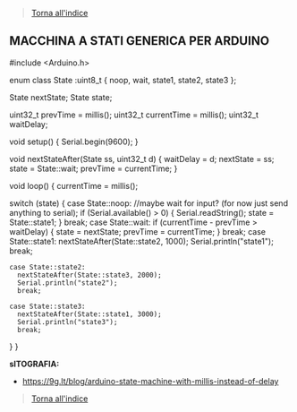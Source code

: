 
>[Torna all'indice](indexstatifiniti.md)
## **MACCHINA A STATI GENERICA PER ARDUINO**

#include <Arduino.h>

enum class State :uint8_t {
  noop,
  wait,
  state1,
  state2,
  state3
};

State nextState;
State state;

uint32_t prevTime = millis();
uint32_t currentTime = millis();
uint32_t waitDelay;

void setup() {
  Serial.begin(9600);
}

void nextStateAfter(State ss, uint32_t d) {
  waitDelay = d;
  nextState = ss;
  state = State::wait;
  prevTime = currentTime;
}

void loop() {
  currentTime = millis();

  switch (state) {
    case State::noop:
      //maybe wait for input? (for now just send anything to serial);
      if (Serial.available() > 0) {
        Serial.readString();
        state = State::state1;
      }
      break;
    case State::wait:
      if (currentTime - prevTime > waitDelay) {
        state = nextState;
        prevTime = currentTime;
      }
      break;
    case State::state1:
      nextStateAfter(State::state2, 1000);
      Serial.println("state1");
      break;

    case State::state2:
      nextStateAfter(State::state3, 2000);
      Serial.println("state2");
      break;

    case State::state3:
      nextStateAfter(State::state1, 3000);
      Serial.println("state3");
      break;

  }
}

**sITOGRAFIA:**
- https://9g.lt/blog/arduino-state-machine-with-millis-instead-of-delay

>[Torna all'indice](indexstatifiniti.md)
